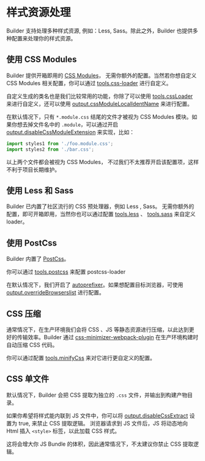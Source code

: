 # 样式资源处理

Builder 支持处理多种样式资源, 例如：Less, Sass。除此之外，Builder 也提供多种配置来处理你的样式资源。

## 使用 CSS Modules

Builder 提供开箱即用的 [CSS Modules](https://github.com/css-modules/css-modules)， 无需你额外的配置。当然若你想自定义 CSS Modules 相关配置，你可以通过 [tools.css-loader](/zh/api/config-tools.html#css-loader) 进行自定义。

自定义生成的类名也是我们比较常用的功能，你除了可以使用 [tools.cssLoader](/zh/api/config-tools.html#tools-cssloader) 来进行自定义，还可以使用 [output.cssModuleLocalIdentName](/zh/api/config-output.html#output-cssmodulelocalidentname) 来进行配置。

在默认情况下，只有 `*.module.css` 结尾的文件才被视为 CSS Modules 模块。如果你想去掉文件名中的 `.module`，可以通过开启 [output.disableCssModuleExtension](/zh/api/config-output.html#output-disablecssmoduleextension) 来实现，比如：

```ts
import styles1 from './foo.module.css';
import styles2 from './bar.css';
```

以上两个文件都会被视为 CSS Modules，
不过我们不太推荐开启该配置项，这样不利于项目长期维护。

## 使用 Less 和 Sass

Builder 已内置了社区流行的 CSS 预处理器，例如 Less , Sass。 无需你额外的配置，即可开箱即用，当然你也可以通过配置 [tools.less](/zh/api/config-tools.html#tools-less) 、 [tools.sass](/zh/api/config-tools.html#tools-sass) 来自定义 loader。

## 使用 PostCss

Builder 内置了 [PostCss](https://postcss.org/)。

你可以通过 [tools.postcss](/zh/api/config-tools.html#tools-postcss) 来配置 postcss-loader

在默认情况下，我们开启了 [autoprefixer](https://github.com/postcss/autoprefixer)。如果想配置目标浏览器，可使用 [output.overrideBrowserslist](/zh/api/config-output.html#output-overridebrowserslist) 进行配置。

## CSS 压缩

通常情况下，在生产环境我们会将 CSS 、JS 等静态资源进行压缩，以此达到更好的传输效率。Builder 通过 [css-minimizer-webpack-plugin](https://github.com/webpack-contrib/css-minimizer-webpack-plugin) 在生产环境构建时自动压缩 CSS 代码。

你可以通过配置 [tools.minifyCss](/zh/api/config-tools.html#tools-minifycss) 来对它进行更自定义的配置。

## CSS 单文件

默认情况下，Builder 会把 CSS 提取为独立的 `.css` 文件，并输出到构建产物目录。

如果你希望将样式能内联到 JS 文件中，你可以将 [output.disableCssExtract](/zh/api/config-output.html#output-disablecssextract) 设置为 true, 来禁止 CSS 提取逻辑。
浏览器请求到 JS 文件后，JS 将动态地向 Html 插入 `<style>` 标签，以此加载 CSS 样式。

这将会增大你 JS Bundle 的体积，因此通常情况下，不太建议你禁止 CSS 提取逻辑。
